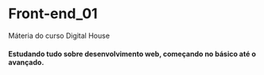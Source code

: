 # Front-end_01
Máteria do curso Digital House

#### Estudando tudo sobre desenvolvimento web, começando no básico até o avançado.
